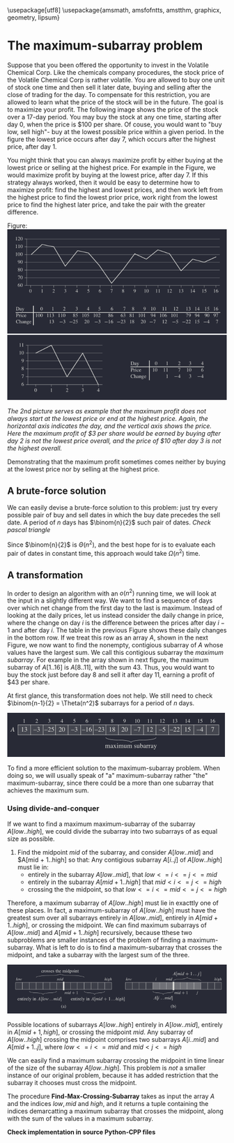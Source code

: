 \usepackage[utf8] 
\usepackage{amsmath, amsfofntts, amstthm, graphicx, geometry, lipsum}


# The maximum-subarray problem

Suppose that you been offered the opportunity to invest in the Volatile Chemical Corp. 
Like the chemicals company procedures, the stock price of the Volatile Chemical Corp 
is rather volatile. You are allowed to buy one unit of stock one time and then sell it 
later date, buying and selling after the close of trading for the day. To compensate 
for this restriction, you are allowed to learn what the price of the stock will be in 
the future. The goal is to maximize your profit. The following image shows the price 
of the stock over a 17-day period. You may buy the stock at any one time, starting after
day 0, when the price is $100 per share. Of couse, you would want to "buy low, sell high"-
buy at the lowest possible price within a given period. In the figure the lowest price 
occurs after day 7, which occurs after the highest price, after day 1. 

You might think that you can always maximize profit by either buying at the lowest price
or selling at the highest price. For example in the Figure, we would maximize profit by 
buying at the lowest price, after day 7. If this strategy always worked, then it would be 
easy to determine how to maximize profit: find the highest and lowest prices, and then work 
left from the highest price to find the lowest prior price, work right from the lowest price 
to find the highest later price, and take the pair with the greater difference.

Figure:
![Figure 4-1](./fig4-1.png)
![Figure 4-2](./fig4-2.png)

*The 2nd picture serves as example that the maximum profit does not always start at the 
lowest price or end at the highest price. Again, the horizontal axis indicates the day, 
and the vertical axis shows the price. Here the maximum profit of $3 per share would be 
earned by buying after day 2 is not the lowest price overall, and the price of $10 after 
day 3 is not the highest overall.*

Demonstrating that the maximum profit sometimes comes neither by buying at the lowest price 
nor by selling at the highest price. 

## A brute-force solution 

We can easily devise a brute-force solution to this problem: just try every possible pair of 
buy and sell dates in which the buy date precedes the sell date. A period of $n$ days has 
$\binom{n}{2}$ such pair of dates. *Check pascal triangle*

Since $\binom{n}{2}$ is $\Theta(n^2)$, and the best hope for is to evaluate each pair of dates 
in constant time, this approach would take $\Omega(n^2)$ time. 

## A transformation 

In order to design an algorithm with an $o(n^2)$ running time, we will look at the input in a 
slightly different way. We want to find a sequence of days over which net change from the first 
day to the last is maximum. Instead of looking at the daily prices, let us instead consider the 
daily change in price, where the change on day $i$ is the difference between the prices after 
day $i - 1$ and after day $i$. The table in the previous Figure shows these daily changes in the 
bottom row. If we treat this row as an array $A$, shown in the next Figure, we now want to find 
the nonempty, contigious subarray of $A$ whose values have the largest sum. We call this contigious 
subarray the *maximum subarray*. For example in the array shown in next figure, the maximum subarray 
of $A[1..16]$ is $A[8..11]$, with the sum 43. Thus, you would want to buy the stock just before day 8 
and sell it after day 11, earning a profit of $43 per share. 

At first glance, this transformation does not help. We still need to check $\binom{n-1}{2} = \Theta(n^2)$ 
subarrays for a period of $n$ days.

![Figure 4-3](./fig4-3.png)

To find a more efficient solution to the maximum-subarray problem. When doing so, we will usually speak of 
"a" maximum-subarray rather "the" maximum-subarray, since there could be a more than one subarray that achieves
the maximum sum.

### Using divide-and-conquer 

If we want to find a maximum maximum-subarray of the subarray $A[low..high]$, we could divide the subarray into 
two subarrays of as equal size as possible. 

  1) Find the midpoint $mid$ of the subarray, and consider $A[low..mid]$ and $A[mid + 1..high] so that: 
    Any contigious subarray $A[i..j]$ of $A[low..high]$ must lie in:
      - entirely in the subarray $A[low..mid]$, that $low <= i <= j <= mid$
      - entirely in the subarray $A[mid + 1..high]$ that $mid < i <= j <= high$ 
      - crossing the the midpoint, so that $low <= i <= mid <= j <= high$ 

Therefore, a maximum subarray of $A[low..high]$ must lie in exacttly one of these places. In fact, 
a maximum-subarray of $A[low..high]$ must have the greatest sum over all subarrays entirely in $A[low..mid]$,
entirely in $A[mid + 1..high]$, or crossing the midpoint. We can find maximum subarrays of $A[low..mid]$ and 
$A[mid + 1..high]$ recursively, because tthese two subproblems are smaller instances of the problem of finding 
a maximum-subarray. What is left to do is to find a maximum-subarray that crosses the midpoint, and take a 
subarray with the largest sum of the three. 

![Figure 4-4](./fig4-4.png)

Possible locations of subarrays $A[low..high]$ entirely in $A[low..mid]$, entirely in $A[mid + 1, high]$, 
or crossing the midpoint $mid$. Any subarray of $A[low..high]$ crossing the midpoint comprises two subarrays 
$A[i..mid]$ and $A[mid + 1..j]$, where $low <= i <= mid$ and $mid < j <= high$ 

We can easily find a maximum subarray crossing the midpoint in time linear of the size of the subarray 
$A[low..high]$. This problem is *not* a smaller instance of our original problem, because it has added restriction 
that the subarray it chooses must cross the midpoint. 

The procedure **Find-Max-Crossing-Subarray** takes as input the array $A$ and the indices $low, mid$ and $high$, 
and it returns a tuple containing the indices demarcatting a maximum subarray  that crosses the midpoint, 
along with the sum of the values in a maximum subarray. 

**Check implementation in source Python-CPP files** 
